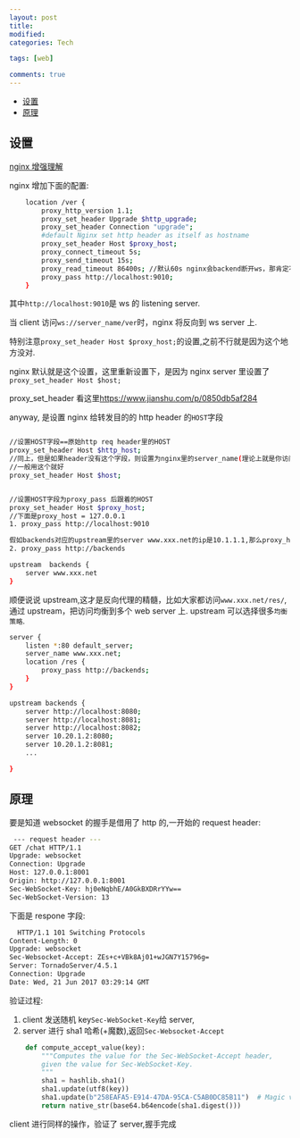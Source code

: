```yaml
---
layout: post
title:
modified:
categories: Tech

tags: [web]

comments: true
---
```


<!-- TOC -->

- [设置](#设置)
- [原理](#原理)

<!-- /TOC -->

## 设置

[nginx 增强理解](https://www.digitalocean.com/community/tutorials/understanding-nginx-http-proxying-load-balancing-buffering-and-caching)

nginx 增加下面的配置:

```sh
    location /ver {
        proxy_http_version 1.1;
        proxy_set_header Upgrade $http_upgrade;
        proxy_set_header Connection "upgrade";
        #default Nginx set http header as itself as hostname
        proxy_set_header Host $proxy_host;
        proxy_connect_timeout 5s;
        proxy_send_timeout 15s;
        proxy_read_timeout 86400s; //默认60s nginx会backend断开ws，那肯定不行，设为1天
        proxy_pass http://localhost:9010;
    }
```

其中`http://localhost:9010`是 ws 的 listening server.

当 client 访问`ws://server_name/ver`时，nginx 将反向到 ws server 上.

特别注意`proxy_set_header Host $proxy_host;`的设置,之前不行就是因为这个地方没对.

nginx 默认就是这个设置，这里重新设置下，是因为 nginx server 里设置了`proxy_set_header Host $host;`

proxy_set_header 看这里<https://www.jianshu.com/p/0850db5af284>

anyway, 是设置 nginx 给转发目的的 http header 的`HOST`字段

```sh

//设置HOST字段==原始http req header里的HOST
proxy_set_header Host $http_host;
//同上，但是如果header没有这个字段，则设置为nginx里的server_name(理论上就是你访问的url，如www.163.com)
//一般用这个就好
proxy_set_header Host $host;


//设置HOST字段为proxy_pass 后跟着的HOST
proxy_set_header Host $proxy_host;
//下面是proxy_host = 127.0.0.1
1. proxy_pass http://localhost:9010

假如backends对应的upstream里的server www.xxx.net的ip是10.1.1.1,那么proxy_host就是这个值
2. proxy_pass http://backends

upstream  backends {
    server www.xxx.net
}
```

顺便说说 upstream,这才是反向代理的精髓，比如大家都访问`www.xxx.net/res/`,通过 upstream，把访问均衡到多个 web server 上. upstream 可以选择很多`均衡策略`.

```sh
server {
    listen *:80 default_server;
    server_name www.xxx.net;
    location /res {
        proxy_pass http://backends;
    }
}

upstream backends {
    server http://localhost:8080;
    server http://localhost:8081;
    server http://localhost:8082;
    server 10.20.1.2:8080;
    server 10.20.1.2:8081;
    ...

}
```

## 原理

要是知道 websocket 的握手是借用了 http 的,一开始的 request header:

```sh
 --- request header ---
GET /chat HTTP/1.1
Upgrade: websocket
Connection: Upgrade
Host: 127.0.0.1:8001
Origin: http://127.0.0.1:8001
Sec-WebSocket-Key: hj0eNqbhE/A0GkBXDRrYYw==
Sec-WebSocket-Version: 13
```

下面是 respone 字段:

```sh
  HTTP/1.1 101 Switching Protocols
Content-Length: 0
Upgrade: websocket
Sec-Websocket-Accept: ZEs+c+VBk8Aj01+wJGN7Y15796g=
Server: TornadoServer/4.5.1
Connection: Upgrade
Date: Wed, 21 Jun 2017 03:29:14 GMT
```

验证过程:

1. client 发送随机 key`Sec-WebSocket-Key`给 server,
2. server 进行 sha1 哈希(+魔数),返回`Sec-Websocket-Accept`

```py
    def compute_accept_value(key):
        """Computes the value for the Sec-WebSocket-Accept header,
        given the value for Sec-WebSocket-Key.
        """
        sha1 = hashlib.sha1()
        sha1.update(utf8(key))
        sha1.update(b"258EAFA5-E914-47DA-95CA-C5AB0DC85B11")  # Magic value
        return native_str(base64.b64encode(sha1.digest()))
```

client 进行同样的操作，验证了 server,握手完成
